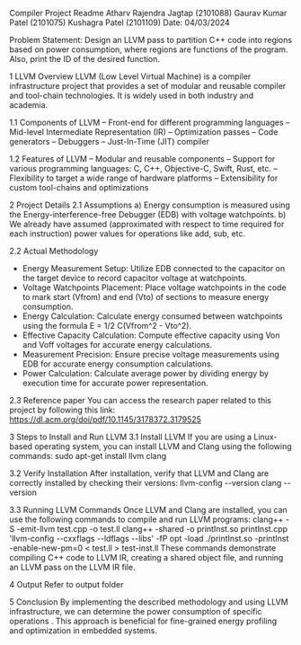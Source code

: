 Compiler Project Readme
Atharv Rajendra Jagtap (2101088)
Gaurav Kumar Patel (2101075)
Kushagra Patel (2101109)
Date: 04/03/2024

Problem Statement:
Design an LLVM pass to partition C++ code into regions based on power consumption, where
regions are functions of the program. Also, print the ID of the desired function.

1 LLVM Overview
LLVM (Low Level Virtual Machine) is a compiler infrastructure project that provides a set of
modular and reusable compiler and tool-chain technologies. It is widely used in both industry and
academia.

1.1 Components of LLVM
– Front-end for different programming languages
– Mid-level Intermediate Representation (IR)
– Optimization passes
– Code generators
– Debuggers
– Just-In-Time (JIT) compiler

1.2 Features of LLVM
– Modular and reusable components
– Support for various programming languages: C, C++, Objective-C, Swift, Rust, etc.
– Flexibility to target a wide range of hardware platforms
– Extensibility for custom tool-chains and optimizations

2 Project Details
2.1 Assumptions
a) Energy consumption is measured using the Energy-interference-free Debugger (EDB) with
voltage watchpoints.
b) We already have assumed (approximated with respect to time required for each instruction)
power values for operations like add, sub, etc.

2.2 Actual Methodology
- Energy Measurement Setup: Utilize EDB connected to the capacitor on the target device
to record capacitor voltage at watchpoints.
- Voltage Watchpoints Placement: Place voltage watchpoints in the code to mark start
(Vfrom) and end (Vto) of sections to measure energy consumption.
- Energy Calculation: Calculate energy consumed between watchpoints using the formula
E = 1/2 C(Vfrom^2 - Vto^2).
- Effective Capacity Calculation: Compute effective capacity using Von and Voff voltages
for accurate energy calculations.
- Measurement Precision: Ensure precise voltage measurements using EDB for accurate
energy consumption calculations.
- Power Calculation: Calculate average power by dividing energy by execution time for
accurate power representation.

2.3 Reference paper
You can access the research paper related to this project by following this link:
https://dl.acm.org/doi/pdf/10.1145/3178372.3179525

3 Steps to Install and Run LLVM
3.1 Install LLVM
If you are using a Linux-based operating system, you can install LLVM and Clang using the
following commands:
sudo apt-get install llvm clang

3.2 Verify Installation
After installation, verify that LLVM and Clang are correctly installed by checking their versions:
llvm-config --version
clang --version

3.3 Running LLVM Commands
Once LLVM and Clang are installed, you can use the following commands to compile and run
LLVM programs:
clang++ -S -emit-llvm test.cpp -o test.ll
clang++ -shared -o printInst.so printInst.cpp 'llvm-config --cxxflags --ldflags --libs' -fP
opt -load ./printInst.so -printInst -enable-new-pm=0 < test.ll > test-inst.ll
These commands demonstrate compiling C++ code to LLVM IR, creating a shared object file,
and running an LLVM pass on the LLVM IR file.

4 Output
Refer to output folder

5 Conclusion
By implementing the described methodology and using LLVM infrastructure, we can determine
the power consumption of specific operations . This approach is beneficial for fine-grained energy
profiling and optimization in embedded systems.
